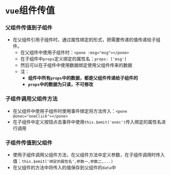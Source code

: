 # `vue`组件传值

### 父组件传值到子组件

- 在父组件引用子组件时，通过属性绑定的形式，把需要传递的值传递给子组件。
  - 在父组件中使用子组件时：`<pone :msg="msg"></pone>`
  - 在子组件中`props`定义绑定的属性名：`props: ['msg']`
  - 然后可以在子组件中使用数据绑定使用父组件传来的数据
  - 注：
    - **组件中所有`props`中的数据，都是父组件传递给子组件的**
    - **`props`中的数据为只读，不可修改**

### 子组件调用父组件方法

- 在父组件中使用子组件时使用事件绑定将方法传入：`<pone @onec="oneClick"></pone>`
- 在子组件中定义按钮点击事件中使用`this.$emit('onec')`传入绑定的属性名进行调用

### 子组件传值到父组件

- 使用子组件调用父组件方法，在父组件方法中定义参数，在子组件调用时传入值：`this.$emit('绑定的属性名',参数一,参数二,...)`
- 在父组件的方法中将传入的值保存到父组件的`data`中